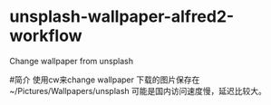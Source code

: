 # unsplash-wallpaper-alfred2-workflow
Change wallpaper from unsplash

#简介
使用cw来change wallpaper
下载的图片保存在~/Pictures/Wallpapers/unsplash
可能是国内访问速度慢，延迟比较大。
